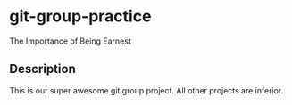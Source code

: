 # git-group-practice

The Importance of Being Earnest


## Description
This is our super awesome git group project.  All other projects are inferior.


